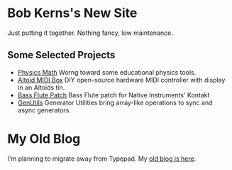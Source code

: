 # Bob Kerns's New Site

Just putting it together. Nothing fancy, low maintenance.

## Some Selected Projects

* [Physics Math](/physics-math/) Worng toward some educational physics tools.
* [Altoid MIDI Box](https://github.com/BobKerns/Altoid-Box-MIDI/) DIY open-source hardware MIDI controller with display in an Altoids tin.
* [Bass Flute Patch](https://github.com/BobKerns/BassFlute/) Bass Flute patch for Native Instruments' Kontakt
* [GenUtils](https://github.com/BobKerns/genutils/) Generator Utilities bring array-like operations to sync and async generators.

# My Old Blog

I'm planning to migrate away from Typepad. My [old blog is here](https://bobkerns.typepad.com/).
